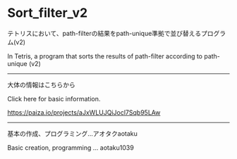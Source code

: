 # Sort_filter_v2

テトリスにおいて、path-filterの結果をpath-unique準拠で並び替えるプログラム(v2)

In Tetris, a program that sorts the results of path-filter according to path-unique (v2)

---

大体の情報はこちらから

Click here for basic information.

https://paiza.io/projects/aJxWLUJQiJocl7Sqb95LAw

---

基本の作成、プログラミング...アオタクaotaku

Basic creation, programming ... aotaku1039
